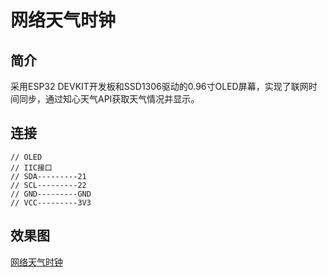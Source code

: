 # 网络天气时钟

## 简介

采用ESP32 DEVKIT开发板和SSD1306驱动的0.96寸OLED屏幕，实现了联网时间同步，通过知心天气API获取天气情况并显示。

## 连接

```
// OLED
// IIC接口
// SDA---------21
// SCL---------22
// GND---------GND
// VCC---------3V3
```

## 效果图

[网络天气时钟](./NetworkWeatherClock.jpg)

